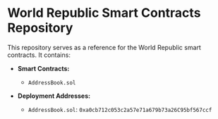 # World Republic Smart Contracts Repository

This repository serves as a reference for the World Republic smart contracts. It contains:

- **Smart Contracts:**

  - `AddressBook.sol`

- **Deployment Addresses:**

  - `AddressBook.sol`: `0xa0cb712c053c2a57e71a679b73a26C95bf567ccf`
